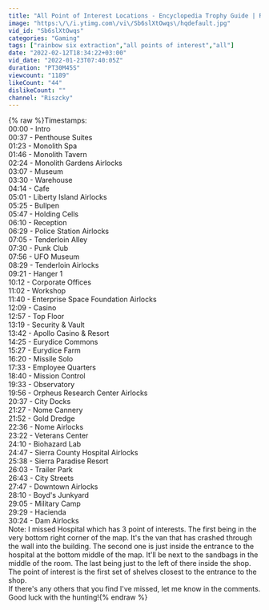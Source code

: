 ```yaml
---
title: "All Point of Interest Locations - Encyclopedia Trophy Guide | Rainbow Six Extraction"
image: "https:\/\/i.ytimg.com\/vi\/Sb6slXtOwqs\/hqdefault.jpg"
vid_id: "Sb6slXtOwqs"
categories: "Gaming"
tags: ["rainbow six extraction","all points of interest","all"]
date: "2022-02-12T18:34:22+03:00"
vid_date: "2022-01-23T07:40:05Z"
duration: "PT30M45S"
viewcount: "1189"
likeCount: "44"
dislikeCount: ""
channel: "Riszcky"
---
```

{% raw %}Timestamps:<br />00:00 - Intro<br />00:37 - Penthouse Suites<br />01:23 - Monolith Spa<br />01:46 - Monolith Tavern<br />02:24 - Monolith Gardens Airlocks<br />03:07 - Museum<br />03:30 - Warehouse<br />04:14 - Cafe<br />05:01 - Liberty Island Airlocks<br />05:25 - Bullpen<br />05:47 - Holding Cells<br />06:10 - Reception<br />06:29 - Police Station Airlocks<br />07:05 - Tenderloin Alley<br />07:30 - Punk Club<br />07:56 - UFO Museum<br />08:29 - Tenderloin Airlocks<br />09:21 - Hanger 1<br />10:12 - Corporate Offices<br />11:02 - Workshop<br />11:40 - Enterprise Space Foundation Airlocks<br />12:09 - Casino<br />12:57 - Top Floor<br />13:19 - Security &amp; Vault<br />13:42 - Apollo Casino &amp; Resort<br />14:25 - Eurydice Commons<br />15:27 - Eurydice Farm<br />16:20 - Missile Solo<br />17:33 - Employee Quarters<br />18:40 - Mission Control<br />19:33 - Observatory<br />19:56 - Orpheus Research Center Airlocks<br />20:37 - City Docks<br />21:27 - Nome Cannery<br />21:52 - Gold Dredge<br />22:36 - Nome Airlocks<br />23:22 - Veterans Center<br />24:10 - Biohazard Lab<br />24:47 - Sierra County Hospital Airlocks<br />25:38 - Sierra Paradise Resort<br />26:03 - Trailer Park<br />26:43 - City Streets<br />27:47 - Downtown Airlocks<br />28:10 - Boyd's Junkyard<br />29:05 - Military Camp<br />29:29 - Hacienda<br />30:24 - Dam Airlocks<br />Note: I missed Hospital which has 3 point of interests. The first being in the very bottom right corner of the map. It's the van that has crashed through the wall into the building. The second one is just inside the entrance to the hospital at the bottom middle of the map. It'll be next to the sandbags in the middle of the room. The last being just to the left of there inside the shop. The point of interest is the first set of shelves closest to the entrance to the shop.<br />If there's any others that you find I've missed, let me know in the comments.<br />Good luck with the hunting!{% endraw %}
